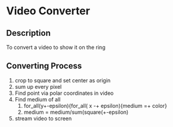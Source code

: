 # Video Converter

## Description
To convert a video to show it on the ring

## Converting Process
1. crop to square and set center as origin
2. sum up every pixel
 1. Find point via polar coordinates in video
 2. Find medium of all 
     1. for_all(y+-epsilon){for_all( x -+ epsilon){medium =+ color}
     2. medium = medium/sum(square(+-epsilon) 
3. stream video to screen